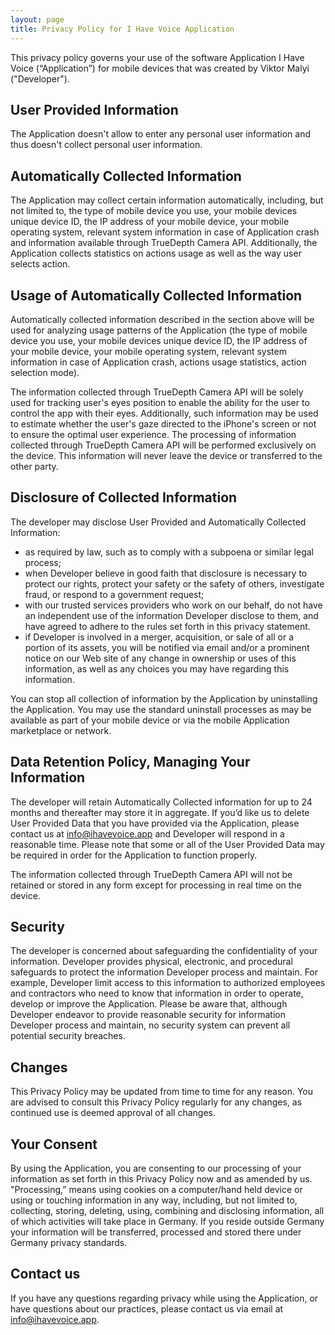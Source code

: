 ```yaml
---
layout: page
title: Privacy Policy for I Have Voice Application
---
```


This privacy policy governs your use of the software Application I Have Voice (“Application”) for mobile devices that was created by Viktor Malyi ("Developer").

## User Provided Information
The Application doesn't allow to enter any personal user information and thus doesn't collect personal user information.

## Automatically Collected Information
The Application may collect certain information automatically, including, but not limited to, the type of mobile device you use, your mobile devices unique device ID, the IP address of your mobile device, your mobile operating system, relevant system information in case of Application crash and information available through TrueDepth Camera API. Additionally, the Application collects statistics on actions usage as well as the way user selects action.

## Usage of Automatically Collected Information
Automatically collected information described in the section above will be used for analyzing usage patterns of the Application (the type of mobile device you use, your mobile devices unique device ID, the IP address of your mobile device, your mobile operating system, relevant system information in case of Application crash, actions usage statistics, action selection mode).

The information collected through TrueDepth Camera API will be solely used for tracking user's eyes position to enable the ability for the user to control the app with their eyes. Additionally, such information may be used to estimate whether the user's gaze directed to the iPhone's screen or not to ensure the optimal user experience. The processing of information collected through TrueDepth Camera API will be performed exclusively on the device. This information will never leave the device or transferred to the other party.

## Disclosure of Collected Information
The developer may disclose User Provided and Automatically Collected Information:
- as required by law, such as to comply with a subpoena or similar legal process;
- when Developer believe in good faith that disclosure is necessary to protect our rights, protect your safety or the safety of others, investigate fraud, or respond to a government request;
- with our trusted services providers who work on our behalf, do not have an independent use of the information Developer disclose to them, and have agreed to adhere to the rules set forth in this privacy statement.
- if Developer is involved in a merger, acquisition, or sale of all or a portion of its assets, you will be notified via email and/or a prominent notice on our Web site of any change in ownership or uses of this information, as well as any choices you may have regarding this information.

You can stop all collection of information by the Application by uninstalling the Application. You may use the standard uninstall processes as may be available as part of your mobile device or via the mobile Application marketplace or network.

## Data Retention Policy, Managing Your Information
The developer will retain Automatically Collected information for up to 24 months and thereafter may store it in aggregate. If you’d like us to delete User Provided Data that you have provided via the Application, please contact us at info@ihavevoice.app and Developer will respond in a reasonable time. Please note that some or all of the User Provided Data may be required in order for the Application to function properly.

The information collected through TrueDepth Camera API will not be retained or stored in any form except for processing in real time on the device.

## Security
The developer is concerned about safeguarding the confidentiality of your information. Developer provides physical, electronic, and procedural safeguards to protect the information Developer process and maintain. For example, Developer limit access to this information to authorized employees and contractors who need to know that information in order to operate, develop or improve the Application. Please be aware that, although Developer endeavor to provide reasonable security for information Developer process and maintain, no security system can prevent all potential security breaches.

## Changes
This Privacy Policy may be updated from time to time for any reason. You are advised to consult this Privacy Policy regularly for any changes, as continued use is deemed approval of all changes.

## Your Consent
By using the Application, you are consenting to our processing of your information as set forth in this Privacy Policy now and as amended by us. "Processing,” means using cookies on a computer/hand held device or using or touching information in any way, including, but not limited to, collecting, storing, deleting, using, combining and disclosing information, all of which activities will take place in Germany. If you reside outside Germany your information will be transferred, processed and stored there under Germany privacy standards.

## Contact us
If you have any questions regarding privacy while using the Application, or have questions about our practices, please contact us via email at info@ihavevoice.app.

